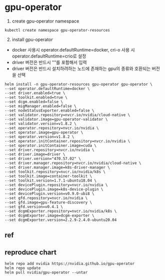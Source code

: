 # gpu-operator

1. create gpu-operator namespace
```
kubectl create namespace gpu-operator-resources
```

2. install gpu-operator
- docker 사용시 operator.defaultRuntime=docker, cri-o 사용 시 operator.defaultRuntime=crio로 설정
- driver 버전은 반드시 ""를 포함해서 입력
- driver 버전은 반드시 설치하려하는 노드에 존재하는 gpu의 종류와 호환되는 버전을 선택

```
helm install -n gpu-operator-resources gpu-operator gpu-operator \
--set operator.defaultRuntime=docker \
--set driver.enabled=true \
--set toolkit.enabled=true \
--set dcgm.enabled=false \
--set migManager.enabled=false \
--set nodeStatusExporter.enabled=false \
--set validator.repository=nvcr.io/nvidia/cloud-native \
--set validator.image=gpu-operator-validator \
--set validator.version=v1.8.2 \
--set operator.repository=nvcr.io/nvidia \
--set operator.image=gpu-operator \
--set operator.version=v1.8.2 \
--set operator.initContainer.repository=nvcr.io/nvidia \
--set operator.initContainer.image=cuda \
--set driver.repository=nvcr.io/nvidia \
--set driver.image=driver \
--set driver.version="470.57.02" \
--set driver.manager.repository=nvcr.io/nvidia/cloud-native \
--set driver.manager.image=k8s-driver-manager \
--set toolkit.repository=nvcr.io/nvidia/k8s \
--set toolkit.image=container-toolkit \
--set toolkit.version=1.7.1-ubuntu18.04 \
--set devicePlugin.repository=nvcr.io/nvidia \
--set devicePlugin.image=k8s-device-plugin \
--set devicePlugin.version=v0.9.0-ubi8 \
--set gfd.repository=nvcr.io/nvidia \
--set gfd.image=gpu-feature-discovery \
--set gfd.version=v0.4.1 \
--set dcgmExporter.repository=nvcr.io/nvidia/k8s \
--set dcgmExporter.image=dcgm-exporter \
--set dcgmExporter.version=2.2.9-2.4.0-ubuntu20.04
```

## ref

## reproduce chart
```
helm repo add nvidia https://nvidia.github.io/gpu-operator
helm repo update
helm pull nvidia/gpu-operator --untar
```